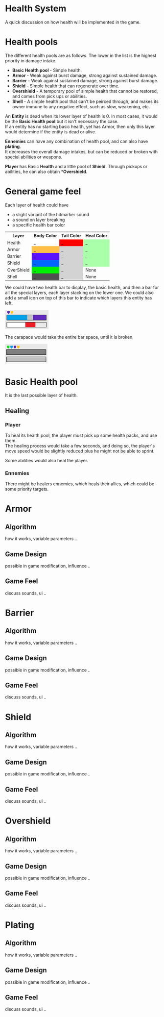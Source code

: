 # Health System
A quick discussion on how health will be implemented in the game.

# Health pools

The different health pools are as follows. The lower in the list is the highest priority in damage intake.
- **Basic Health pool** - Simple health.
- **Armor** - Weak against burst damage, strong against sustained damage.
- **Barrier** - Weak against sustained damage, strong against burst damage.
- **Shield** - Simple health that can regenerate over time.
- **Overshield** - A temporary pool of simple health that cannot be restored, and comes from pick ups or abilities.
- **Shell** - A simple health pool that can't be peirced through, and makes its owner immune to any negative effect, such as slow, weakening, etc.

An **Entity** is dead when its lower layer of health is 0. In most cases, it would be the **Basic Health pool** but it isn't necessary the case.  
If an entity has no starting basic health, yet has Armor, then only this layer would determine if the entity is dead or alive.

**Ennemies** can have any combination of health pool, and can also have **plating**.  
It decreases the overall damage intakes, but can be reduced or broken with special abilities or weapons.  

**Player** has Basic **Health** and a little pool of **Shield**. Through pickups or abilities, he can also obtain ***Overshield**.

# General game feel

Each layer of health could have
- a slight variant of the hitmarker sound
- a sound on layer breaking
- a specific health bar color

<table>
  <tr>
    <th>Layer</th>
    <th>Body Color</th>
    <th>Tail Color</th>
    <th>Heal Color</th>
  </tr>
  <tr>
    <td>Health</td>
    <td style="background-color: white;">_</td>
    <td style="background-color: red;">_</td>
    <td style="background-color: rgb(170, 255, 170);">_</td>
  </tr>
  <tr>
    <td>Armor</td>
    <td style="background-color: rgba(255, 191, 71, 1);">_</td>
    <td style="background-color: lightgrey;">_</td>
    <td style="background-color: rgb(170, 255, 170);">_</td>
  </tr>
  <tr>
    <td>Barrier</td>
    <td style="background-color: rgb(90, 19, 255)">_</td>
    <td style="background-color: lightgrey;">_</td>
    <td style="background-color: rgb(170, 255, 170);">_</td>
  </tr>
  <tr>
    <td>Shield</td>
    <td style="background-color: rgb(0, 102, 255);">_</td>
    <td style="background-color: lightgrey;">_</td>
    <td style="background-color: rgb(170, 255, 170);">_</td>
  </tr>
  <tr>
    <td>OverShield</td>
    <td style="background-color: rgb(0, 240, 0);">_</td>
    <td style="background-color: lightgrey;">_</td>
    <td>None</td>
  </tr>
  <tr>
    <td>Shell</td>
    <td style="background-color: rgb(80, 80, 80);;">_</td>
    <td style="background-color: lightgrey;">_</td>
    <td>None</td>
  </tr>
</table>

We could have two health bar to display, the basic health, and then a bar for all the special layers, each layer stacking on the lower one. We could also add a small icon on top of this bar to indicate which layers this entity has left.  

![alt text](image.png)

The carapace would take the entire bar space, until it is broken.

![alt text](image-1.png)

# Basic Health pool

It is the last possible layer of health.

## Healing

### Player

To heal its health pool, the player must pick up some health packs, and use them.  
The healing process would take a few seconds, and doing so, the player's move speed would be slightly reduced plus he might not be able to sprint.

Some abilities would also heal the player.

### Ennemies

There might be healers ennemies, which heals their allies, which could be some priority targets.

# Armor

## Algorithm
how it works, variable parameters ..

## Game Design
possible in game modification, influence ..

## Game Feel
discuss sounds, ui ..


# Barrier

## Algorithm
how it works, variable parameters ..

## Game Design
possible in game modification, influence ..

## Game Feel
discuss sounds, ui ..

# Shield

## Algorithm
how it works, variable parameters ..

## Game Design
possible in game modification, influence ..

## Game Feel
discuss sounds, ui ..

# Overshield

## Algorithm
how it works, variable parameters ..

## Game Design
possible in game modification, influence ..

## Game Feel
discuss sounds, ui ..


# Plating

## Algorithm
how it works, variable parameters ..

## Game Design
possible in game modification, influence ..

## Game Feel
discuss sounds, ui ..